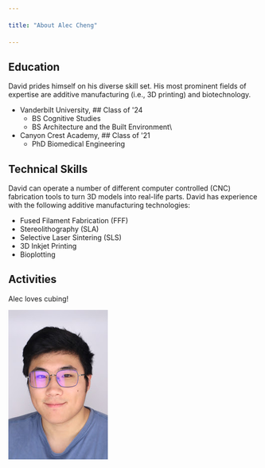 ```yaml
---

title: "About Alec Cheng"

---
```


## Education

David prides himself on his diverse skill set. His most prominent fields of expertise are additive manufacturing (i.e., 3D printing) and biotechnology. 

* Vanderbilt University, ## Class of '24
  * BS Cognitive Studies
  * BS Architecture and the Built Environment\
* Canyon Crest Academy, ## Class of '21
  * PhD Biomedical Engineering

## Technical Skills

David can operate a number of different computer controlled (CNC) fabrication tools to turn 3D models into real-life parts. David has experience with the following additive manufacturing technologies:

* Fused Filament Fabrication (FFF)
* Stereolithography (SLA)
* Selective Laser Sintering (SLS)
* 3D Inkjet Printing
* Bioplotting

##  Activities

Alec loves cubing!

<img src="/assets/img/me!.jpeg" alt="David Florian" style="width:200px;"/>
